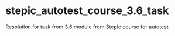# stepic_autotest_course_3.6_task
Resolution for task from 3.6 module from Stepic course for autotest
